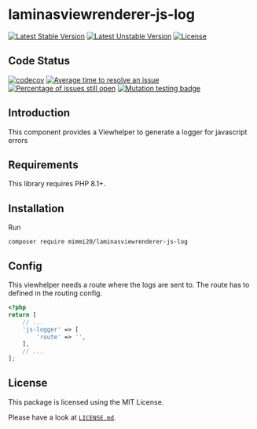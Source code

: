 # laminasviewrenderer-js-log

[![Latest Stable Version](https://poser.pugx.org/mimmi20/laminasviewrenderer-js-log/v/stable?format=flat-square)](https://packagist.org/packages/mimmi20/laminasviewrenderer-js-log)
[![Latest Unstable Version](https://poser.pugx.org/mimmi20/laminasviewrenderer-js-log/v/unstable?format=flat-square)](https://packagist.org/packages/mimmi20/laminasviewrenderer-js-log)
[![License](https://poser.pugx.org/mimmi20/laminasviewrenderer-js-log/license?format=flat-square)](https://packagist.org/packages/mimmi20/laminasviewrenderer-js-log)

## Code Status

[![codecov](https://codecov.io/gh/mimmi20/laminasviewrenderer-js-log/branch/master/graph/badge.svg)](https://codecov.io/gh/mimmi20/laminasviewrenderer-js-log)
[![Average time to resolve an issue](https://isitmaintained.com/badge/resolution/mimmi20/laminasviewrenderer-js-log.svg)](https://isitmaintained.com/project/mimmi20/laminasviewrenderer-js-log "Average time to resolve an issue")
[![Percentage of issues still open](https://isitmaintained.com/badge/open/mimmi20/laminasviewrenderer-js-log.svg)](https://isitmaintained.com/project/mimmi20/laminasviewrenderer-js-log "Percentage of issues still open")
[![Mutation testing badge](https://img.shields.io/endpoint?style=flat&url=https%3A%2F%2Fbadge-api.stryker-mutator.io%2Fgithub.com%2Fmimmi20%2Flaminasviewrenderer-js-log%2Fmaster)](https://dashboard.stryker-mutator.io/reports/github.com/mimmi20/laminasviewrenderer-js-log/master)

## Introduction

This component provides a Viewhelper to generate a logger for javascript errors

## Requirements

This library requires PHP 8.1+.

## Installation

Run

```shell
composer require mimmi20/laminasviewrenderer-js-log
```

## Config

This viewhelper needs a route where the logs are sent to. The route has to defined in the routing config.

```php
<?php
return [
    // ...
    'js-logger' => [
        'route' => '',
    ],
    // ...
];
```

## License

This package is licensed using the MIT License.

Please have a look at [`LICENSE.md`](LICENSE.md).
